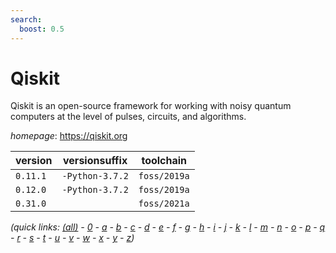 ```yaml
---
search:
  boost: 0.5
---
```

# Qiskit

Qiskit is an open-source framework for working with noisy quantum computers  at the level of pulses, circuits, and algorithms.

*homepage*: <https://qiskit.org>

version | versionsuffix | toolchain
--------|---------------|----------
``0.11.1`` | ``-Python-3.7.2`` | ``foss/2019a``
``0.12.0`` | ``-Python-3.7.2`` | ``foss/2019a``
``0.31.0`` |  | ``foss/2021a``


*(quick links: [(all)](../index.md) - [0](../0/index.md) - [a](../a/index.md) - [b](../b/index.md) - [c](../c/index.md) - [d](../d/index.md) - [e](../e/index.md) - [f](../f/index.md) - [g](../g/index.md) - [h](../h/index.md) - [i](../i/index.md) - [j](../j/index.md) - [k](../k/index.md) - [l](../l/index.md) - [m](../m/index.md) - [n](../n/index.md) - [o](../o/index.md) - [p](../p/index.md) - [q](../q/index.md) - [r](../r/index.md) - [s](../s/index.md) - [t](../t/index.md) - [u](../u/index.md) - [v](../v/index.md) - [w](../w/index.md) - [x](../x/index.md) - [y](../y/index.md) - [z](../z/index.md))*

